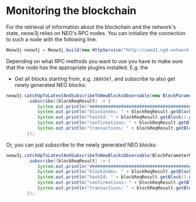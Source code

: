 # Monitoring the blockchain 

For the retrieval of information about the blockchain and the network's state, neow3j relies on NEO's RPC nodes. You can initialize the connection to such a node with the following line.

```java
Neow3j neow3j = Neow3j.build(new HttpService("http://seed1.ngd.network:10332"));
```

Depending on what RPC methods you want to use you have to make sure that the node has the appropriate plugins installed. E.g. the 

* Get all blocks starting from, e.g. `2889367`, and subscribe to also get newly generated NEO blocks:

```java
neow3j.catchUpToLatestAndSubscribeToNewBlocksObservable(new BlockParameterIndex(2889367), true)
        .subscribe((blockReqResult) -> {
            System.out.println("#######################################");
            System.out.println("blockIndex: " + blockReqResult.getBlock().getIndex());
            System.out.println("hashId: " + blockReqResult.getBlock().getHash());
            System.out.println("confirmations: " + blockReqResult.getBlock().getConfirmations());
            System.out.println("transactions: " + blockReqResult.getBlock().getTransactions());
        });

```

Or, you can just subscribe to the newly generated NEO blocks:

```java
neow3j.catchUpToLatestAndSubscribeToNewBlocksObservable(BlockParameterName.LATEST, true)
        .subscribe((blockReqResult) -> {
            System.out.println("#######################################");
            System.out.println("blockIndex: " + blockReqResult.getBlock().getIndex());
            System.out.println("hashId: " + blockReqResult.getBlock().getHash());
            System.out.println("confirmations: " + blockReqResult.getBlock().getConfirmations());
            System.out.println("transactions: " + blockReqResult.getBlock().getTransactions());
        });
```
<!-- Mention that certain calls require plugins or sufficient node version -->